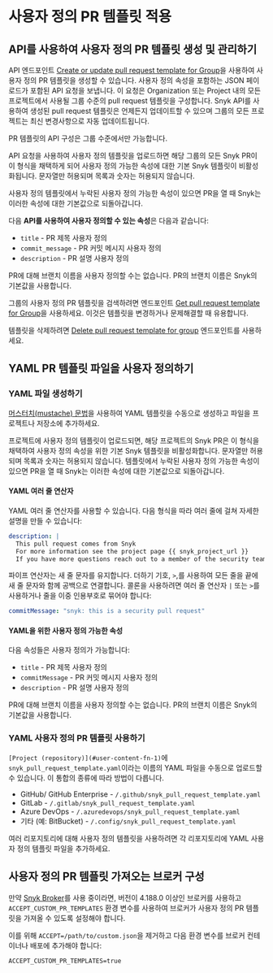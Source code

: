 # 사용자 정의 PR 템플릿 적용

## API를 사용하여 사용자 정의 PR 템플릿 생성 및 관리하기

API 엔드포인트 [Create or update pull request template for Group](https://apidocs.snyk.io/?#post-/groups/-group\_id-/settings/pull\_request\_template)을 사용하여 사용자 정의 PR 템플릿을 생성할 수 있습니다. 사용자 정의 속성을 포함하는 JSON 페이로드가 포함된 API 요청을 보냅니다. 이 요청은 Organization 또는 Project 내의 모든 프로젝트에서 사용될 그룹 수준의 pull request 템플릿을 구성합니다. Snyk API를 사용하여 생성된 pull request 템플릿은 언제든지 업데이트할 수 있으며 그룹의 모든 프로젝트는 최신 변경사항으로 자동 업데이트됩니다.

PR 템플릿의 API 구성은 그룹 수준에서만 가능합니다.

API 요청을 사용하여 사용자 정의 템플릿을 업로드하면 해당 그룹의 모든 Snyk PR이 이 형식을 채택하게 되어 사용자 정의 가능한 속성에 대한 기본 Snyk 템플릿이 비활성화됩니다. 문자열만 허용되며 목록과 숫자는 허용되지 않습니다.

사용자 정의 템플릿에서 누락된 사용자 정의 가능한 속성이 있으면 PR을 열 때 Snyk는 이러한 속성에 대한 기본값으로 되돌아갑니다.

다음 **API를 사용하여 사용자 정의할 수 있는 속성**은 다음과 같습니다:

- `title` - PR 제목 사용자 정의
- `commit_message` - PR 커밋 메시지 사용자 정의
- `description` - PR 설명 사용자 정의

PR에 대해 브랜치 이름을 사용자 정의할 수는 없습니다. PR의 브랜치 이름은 Snyk의 기본값을 사용합니다.

그룹의 사용자 정의 PR 템플릿을 검색하려면 엔드포인트 [Get pull request template for Group](https://apidocs.snyk.io/?#get-/groups/-group\_id-/settings/pull\_request_template)을 사용하세요. 이것은 템플릿을 변경하거나 문제해결할 때 유용합니다.

템플릿을 삭제하려면 [Delete pull request template for group](https://apidocs.snyk.io/?#delete-/groups/-group\_id-/settings/pull_request_template) 엔드포인트를 사용하세요.

## YAML PR 템플릿 파일을 사용자 정의하기

### YAML 파일 생성하기

[머스터치(mustache) 문법](https://mustache.github.io)을 사용하여 YAML 템플릿을 수동으로 생성하고 파일을 프로젝트나 저장소에 추가하세요.

프로젝트에 사용자 정의 템플릿이 업로드되면, 해당 프로젝트의 Snyk PR은 이 형식을 채택하여 사용자 정의 속성을 위한 기본 Snyk 템플릿을 비활성화합니다. 문자열만 허용되며 목록과 숫자는 허용되지 않습니다. 템플릿에서 누락된 사용자 정의 가능한 속성이 있으면 PR을 열 때 Snyk는 이러한 속성에 대한 기본값으로 되돌아갑니다.

#### YAML 여러 줄 연산자

YAML 여러 줄 연산자를 사용할 수 있습니다. 다음 형식을 따라 여러 줄에 걸쳐 자세한 설명을 만들 수 있습니다:

```yaml
description: |
  This pull request comes from Snyk
  For more information see the project page {{ snyk_project_url }}
  If you have more questions reach out to a member of the security team

```

파이프 연산자는 새 줄 문자를 유지합니다. 더하기 기호, `>`,를 사용하여 모든 줄을 끝에 새 줄 문자와 함께 공백으로 연결합니다. 콜론을 사용하려면 여러 줄 연산자 `|` 또는 `>`를 사용하거나 줄을 이중 인용부호로 묶어야 합니다:

```yaml
commitMessage: "snyk: this is a security pull request"
```

#### YAML을 위한 사용자 정의 가능한 속성

다음 속성들은 사용자 정의가 가능합니다:

- `title` - PR 제목 사용자 정의
- `commitMessage` - PR 커밋 메시지 사용자 정의
- `description` - PR 설명 사용자 정의

PR에 대해 브랜치 이름을 사용자 정의할 수는 없습니다. PR의 브랜치 이름은 Snyk의 기본값을 사용합니다.

### YAML 사용자 정의 PR 템플릿 사용하기

`[Project (repository)](#user-content-fn-1)`에 `snyk_pull_request_template.yaml`이라는 이름의 YAML 파일을 수동으로 업로드할 수 있습니다. 이 통합의 종류에 따라 방법이 다릅니다.

- GitHub/ GitHub Enterprise - `/.github/snyk_pull_request_template.yaml`
- GitLab  - `/.gitlab/snyk_pull_request_template.yaml`
- Azure DevOps  - `/.azuredevops/snyk_pull_request_template.yaml`
- 기타 (예: BitBucket)  - `/.config/snyk_pull_request_template.yaml`

여러 리포지토리에 대해 사용자 정의 템플릿을 사용하려면 각 리포지토리에 YAML 사용자 정의 템플릿 파일을 추가하세요.

## 사용자 정의 PR 템플릿 가져오는 브로커 구성

만약 [Snyk Broker](../../../../enterprise-setup/snyk-broker/)를 사용 중이라면, 버전이 4.188.0 이상인 브로커를 사용하고 `ACCEPT_CUSTOM_PR_TEMPLATES` 환경 변수를 사용하여 브로커가 사용자 정의 PR 템플릿을 가져올 수 있도록 설정해야 합니다.

이를 위해 `ACCEPT=/path/to/custom.json`을 제거하고 다음 환경 변수를 브로커 컨테이너나 배포에 추가해야 합니다:

```
ACCEPT_CUSTOM_PR_TEMPLATES=true
```

[^1]: